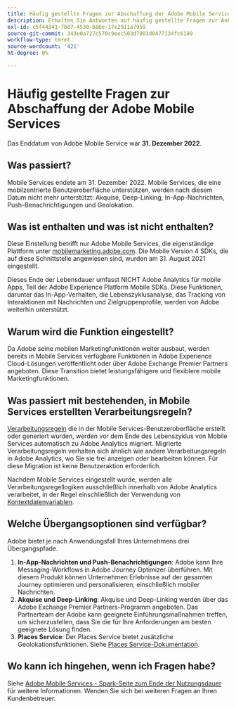 ```yaml
---
title: Häufig gestellte Fragen zur Abschaffung der Adobe Mobile Services
description: Erhalten Sie Antworten auf häufig gestellte Fragen zur Ankündigung des Lebenszyklusendes für Adobe Mobile Services.
exl-id: c5f44341-7b87-4530-b86e-17e2911a7959
source-git-commit: 343e0a727c570c9eec503d7903d0477134fc6189
workflow-type: tm+mt
source-wordcount: '421'
ht-degree: 0%

---
```


# Häufig gestellte Fragen zur Abschaffung der Adobe Mobile Services

Das Enddatum von Adobe Mobile Service war **31. Dezember 2022**.

## Was passiert?

Mobile Services endete am 31. Dezember 2022. Mobile Services, die eine mobilzentrierte Benutzeroberfläche unterstützen, werden nach diesem Datum nicht mehr unterstützt: Akquise, Deep-Linking, In-App-Nachrichten, Push-Benachrichtigungen und Geolokation.

## Was ist enthalten und was ist nicht enthalten?

Diese Einstellung betrifft nur Adobe Mobile Services, die eigenständige Plattform unter [mobilemarketing.adobe.com](https://mobilemarketing.adobe.com). Die Mobile Version 4 SDKs, die auf diese Schnittstelle angewiesen sind, wurden am 31. August 2021 eingestellt.

Dieses Ende der Lebensdauer umfasst NICHT Adobe Analytics für mobile Apps, Teil der Adobe Experience Platform Mobile SDKs. Diese Funktionen, darunter das In-App-Verhalten, die Lebenszyklusanalyse, das Tracking von Interaktionen mit Nachrichten und Zielgruppenprofile, werden von Adobe weiterhin unterstützt.

## Warum wird die Funktion eingestellt?

Da Adobe seine mobilen Marketingfunktionen weiter ausbaut, werden bereits in Mobile Services verfügbare Funktionen in Adobe Experience Cloud-Lösungen veröffentlicht oder über Adobe Exchange Premier Partners angeboten. Diese Transition bietet leistungsfähigere und flexiblere mobile Marketingfunktionen.

## Was passiert mit bestehenden, in Mobile Services erstellten Verarbeitungsregeln?

[Verarbeitungsregeln](https://experienceleague.adobe.com/docs/analytics/admin/admin-tools/processing-rules/processing-rules.html) die in der Mobile Services-Benutzeroberfläche erstellt oder generiert wurden, werden vor dem Ende des Lebenszyklus von Mobile Services automatisch zu Adobe Analytics migriert. Migrierte Verarbeitungsregeln verhalten sich ähnlich wie andere Verarbeitungsregeln in Adobe Analytics, wo Sie sie frei anzeigen oder bearbeiten können. Für diese Migration ist keine Benutzeraktion erforderlich.

Nachdem Mobile Services eingestellt wurde, werden alle Verarbeitungsregellogiken ausschließlich innerhalb von Adobe Analytics verarbeitet, in der Regel einschließlich der Verwendung von [Kontextdatenvariablen](https://experienceleague.adobe.com/docs/analytics/implementation/vars/page-vars/contextdata.html).

## Welche Übergangsoptionen sind verfügbar?

Adobe bietet je nach Anwendungsfall Ihres Unternehmens drei Übergangspfade.

1. **In-App-Nachrichten und Push-Benachrichtigungen**: Adobe kann Ihre Messaging-Workflows in Adobe Journey Optimizer überführen. Mit diesem Produkt können Unternehmen Erlebnisse auf der gesamten Journey optimieren und personalisieren, einschließlich mobiler Nachrichten.
1. **Akquise und Deep-Linking**: Akquise und Deep-Linking werden über das Adobe Exchange Premier Partners-Programm angeboten. Das Partnerteam der Adobe kann geeignete Einführungsmaßnahmen treffen, um sicherzustellen, dass Sie die für Ihre Anforderungen am besten geeignete Lösung finden.
1. **Places Service**: Der Places Service bietet zusätzliche Geolokationsfunktionen. Siehe [Places Service-Dokumentation](https://experienceleague.adobe.com/docs/places/using/home.html).

## Wo kann ich hingehen, wenn ich Fragen habe?

Siehe [Adobe Mobile Services - Spark-Seite zum Ende der Nutzungsdauer](https://spark.adobe.com/page/C6D30y09zaRpD/) für weitere Informationen. Wenden Sie sich bei weiteren Fragen an Ihren Kundenbetreuer.
